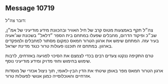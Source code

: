 ## Message 10719

דובר צה"ל:

צה״ל תקף באמצעות מטוס קרב של חיל האוויר ובהכוונת מידע מודיעיני של אמ״ן, שב״כ ופיקוד הדרום, מחבלים שפעלו במתחם בית הספר ״דלאל״ בשכונת שג׳אעיה בעיר עזה. המתחם שימש את ארגון הטרור חמאס כמקום מסתור למחבלים ולמפקדים בארגון. במתחם זה תוכננו פעולות טרור כנגד מדינת ישראל.

טרם התקיפה ננקטו צעדים רבים בכדי לצמצם את הסיכוי לפגיעה באזרחים, לרבות שימוש בחימוש וחוזי מדויק ומידע מודיעיני נוסף.

ארגון הטרור חמאס מפר באופן שיטתי את הדין הבין-לאומי, תוך ניצול אכזרי של מוסדות אזרחיים והאוכלוסייה כמגן אנושי לפעולות טרור.

